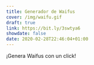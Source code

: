 ```yaml
---
title: Generador de Waifus
cover: /img/waifu.gif
draft: true
link: https://bit.ly/3swtya6
showdate: false
date: 2020-02-28T22:46:04+01:00
---
```


¡Genera Waifus con un click!
